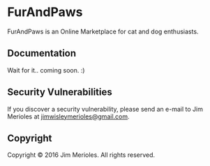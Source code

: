 # FurAndPaws

FurAndPaws is an Online Marketplace for cat and dog enthusiasts.

## Documentation

Wait for it.. coming soon. :)

## Security Vulnerabilities

If you discover a security vulnerability, please send an e-mail to Jim Merioles at jimwisleymerioles@gmail.com.

## Copyright

Copyright © 2016 Jim Merioles. All rights reserved.